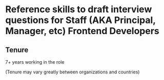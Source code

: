 # Reference skills to draft interview questions for Staff (AKA Principal, Manager, etc) Frontend Developers

## Tenure

7+ years working in the role

(Tenure may vary greatly between organizations and countries)